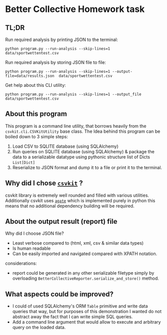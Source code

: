# Better Collective Homework task

## TL;DR

Run required analysis by printing JSON to the terminal:

    python program.py --run-analysis --skip-lines=1 data/sportwettentest.csv

Run required analysis by storing JSON file to file:

    python program.py --run-analysis --skip-lines=1 --output-file=data/results.json  data/sportwettentest.csv

Get help about this CLI utility:

    python program.py --run-analysis --skip-lines=1 --output_file data/sportwettentest.csv

## About this program

This program is a command line utility, that borrows heavily from the `csvkit.cli.CSVKitUtility` base class.
The Idea behind this program can be boiled down to 3 simple steps:

1. Load CSV to SQLITE database (using SQLAlchemy)
2. Run queries on SQLITE database (using SQLAlchemy) & package the data to a
   serializable datatype using pythonic structure  list of Dicts `List[Dict]`
3. Reserialize to JSON format and dump it to a file or print it to the terminal.

## Why did I chose [`csvkit`][url-csvkit] ?

csvkit library is extremely well rounded and filled with various utilities.  Additionally csvkit uses [`agate`][url-agate] which is implemented purely in python this means that no additional dependency building will be required.


## About the output result (report)  file

Why did I choose JSON file?

* Least verbose compared to (html, xml, csv & similar data types)
* Is human readable
* Can be easily imported and navigated compared with XPATH notation.

considerations:

* report could be generated in any other serializable filetype simply by
    overloading `BetterCollectiveReporter.serialize_and_store()` method.
 
## What aspects could be improved?

* I could of used SQLAlchemy's ORM `Table` primitive and write data queries that way, but for purposes of this
demonstration I wanted do not abstract away the fact that I can write simple SQL
queries.
* Add a command line argument that would allow to execute and arbitrary query on
    the loaded data.


[url-csvkit]: https://csvkit.readthedocs.io/en/0.9.0/index.html 
[url-agate]: https://agate.readthedocs.io/en/1.6.1/about.html